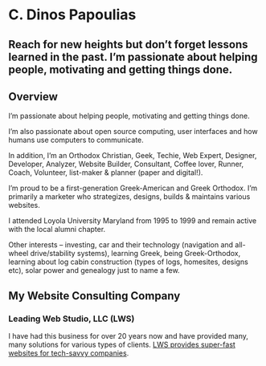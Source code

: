 # C. Dinos Papoulias
## Reach for new heights but don’t forget lessons learned in the past. I’m passionate about helping people, motivating and getting things done.

## Overview
I’m passionate about helping people, motivating and getting things done.

I’m also passionate about open source computing, user interfaces and how humans use computers to communicate.

In addition, I’m an Orthodox Christian, Geek, Techie, Web Expert, Designer, Developer, Analyzer, Website Builder, Consultant, Coffee lover, Runner, Coach, Volunteer, list-maker & planner (paper and digital!).

I’m proud to be a first-generation Greek-American and Greek Orthodox. I’m primarily a marketer who strategizes, designs, builds & maintains various websites.

I attended Loyola University Maryland from 1995 to 1999 and remain active with the local alumni chapter.

Other interests – investing, car and their technology (navigation and all-wheel drive/stability systems), learning Greek, being Greek-Orthodox, learning about log cabin construction (types of logs, homesites, designs etc), solar power and genealogy just to name a few.

## My Website Consulting Company

### Leading Web Studio, LLC (LWS)
I have had this business for over 20 years now and have provided many, many solutions for various types of clients. [LWS provides super-fast websites for tech-savvy companies](https://leadingwebstudio.com).
